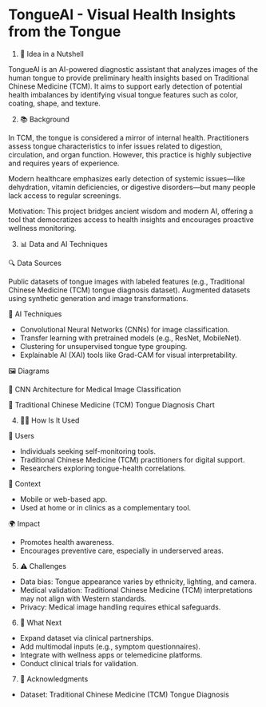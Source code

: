 # TongueAI - Visual Health Insights from the Tongue
1. 🧠 Idea in a Nutshell

TongueAI is an AI-powered diagnostic assistant that analyzes images of the human tongue to provide preliminary health insights based on Traditional Chinese Medicine (TCM). It aims to support early detection of potential health imbalances by identifying visual tongue features such as color, coating, shape, and texture.

2. 📚 Background

In TCM, the tongue is considered a mirror of internal health. Practitioners assess tongue characteristics to infer issues related to digestion, circulation, and organ function. However, this practice is highly subjective and requires years of experience.

Modern healthcare emphasizes early detection of systemic issues—like dehydration, vitamin deficiencies, or digestive disorders—but many people lack access to regular screenings.

Motivation: This project bridges ancient wisdom and modern AI, offering a tool that democratizes access to health insights and encourages proactive wellness monitoring.

3. 📊 Data and AI Techniques

🔍 Data Sources

Public datasets of tongue images with labeled features (e.g., Traditional Chinese Medicine (TCM) tongue diagnosis dataset).
Augmented datasets using synthetic generation and image transformations.

🧠 AI Techniques

- Convolutional Neural Networks (CNNs) for image classification.
- Transfer learning with pretrained models (e.g., ResNet, MobileNet).
- Clustering for unsupervised tongue type grouping.
- Explainable AI (XAI) tools like Grad-CAM for visual interpretability.
  
🖼️ Diagrams

📌 CNN Architecture for Medical Image Classification

📌 Traditional Chinese Medicine (TCM) Tongue Diagnosis Chart

4. 🧑‍⚕️ How Is It Used

👥 Users
- Individuals seeking self-monitoring tools.
- Traditional Chinese Medicine (TCM) practitioners for digital support.
- Researchers exploring tongue-health correlations.

🧭 Context
- Mobile or web-based app.
- Used at home or in clinics as a complementary tool.

🌍 Impact
- Promotes health awareness.
- Encourages preventive care, especially in underserved areas.
  
5. ⚠️ Challenges

- Data bias: Tongue appearance varies by ethnicity, lighting, and camera.
- Medical validation: Traditional Chinese Medicine (TCM) interpretations may not align with Western standards.
- Privacy: Medical image handling requires ethical safeguards.

6. 🚀 What Next

- Expand dataset via clinical partnerships.
- Add multimodal inputs (e.g., symptom questionnaires).
- Integrate with wellness apps or telemedicine platforms.
- Conduct clinical trials for validation.

7. 🙏 Acknowledgments

- Dataset: Traditional Chinese Medicine (TCM) Tongue Diagnosis
